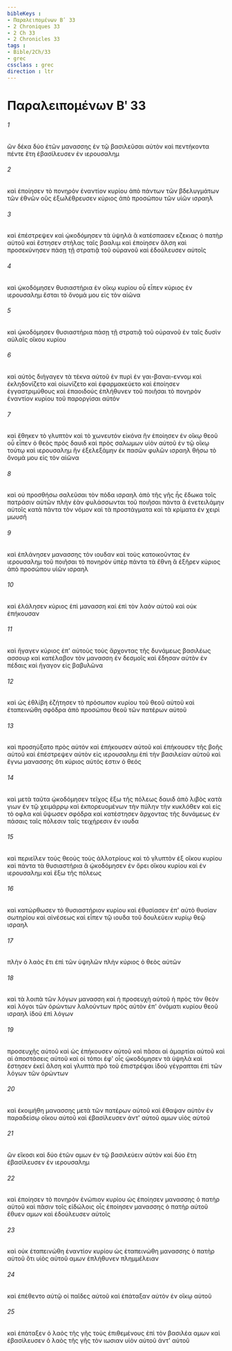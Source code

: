 ```yaml
---
bibleKeys : 
- Παραλειπομένων Βʹ 33
- 2 Chroniques 33
- 2 Ch 33
- 2 Chronicles 33
tags : 
- Bible/2Ch/33
- grec
cssclass : grec
direction : ltr
---
```


# Παραλειπομένων Βʹ 33

###### 1
ὢν δέκα δύο ἐτῶν μανασσης ἐν τῷ βασιλεῦσαι αὐτὸν καὶ πεντήκοντα πέντε ἔτη ἐβασίλευσεν ἐν ιερουσαλημ
###### 2
καὶ ἐποίησεν τὸ πονηρὸν ἐναντίον κυρίου ἀπὸ πάντων τῶν βδελυγμάτων τῶν ἐθνῶν οὓς ἐξωλέθρευσεν κύριος ἀπὸ προσώπου τῶν υἱῶν ισραηλ
###### 3
καὶ ἐπέστρεψεν καὶ ᾠκοδόμησεν τὰ ὑψηλά ἃ κατέσπασεν εζεκιας ὁ πατὴρ αὐτοῦ καὶ ἔστησεν στήλας ταῖς βααλιμ καὶ ἐποίησεν ἄλση καὶ προσεκύνησεν πάσῃ τῇ στρατιᾷ τοῦ οὐρανοῦ καὶ ἐδούλευσεν αὐτοῖς
###### 4
καὶ ᾠκοδόμησεν θυσιαστήρια ἐν οἴκῳ κυρίου οὗ εἶπεν κύριος ἐν ιερουσαλημ ἔσται τὸ ὄνομά μου εἰς τὸν αἰῶνα
###### 5
καὶ ᾠκοδόμησεν θυσιαστήρια πάσῃ τῇ στρατιᾷ τοῦ οὐρανοῦ ἐν ταῖς δυσὶν αὐλαῖς οἴκου κυρίου
###### 6
καὶ αὐτὸς διήγαγεν τὰ τέκνα αὐτοῦ ἐν πυρὶ ἐν γαι-βαναι-εννομ καὶ ἐκληδονίζετο καὶ οἰωνίζετο καὶ ἐφαρμακεύετο καὶ ἐποίησεν ἐγγαστριμύθους καὶ ἐπαοιδούς ἐπλήθυνεν τοῦ ποιῆσαι τὸ πονηρὸν ἐναντίον κυρίου τοῦ παροργίσαι αὐτόν
###### 7
καὶ ἔθηκεν τὸ γλυπτὸν καὶ τὸ χωνευτόν εἰκόνα ἣν ἐποίησεν ἐν οἴκῳ θεοῦ οὗ εἶπεν ὁ θεὸς πρὸς δαυιδ καὶ πρὸς σαλωμων υἱὸν αὐτοῦ ἐν τῷ οἴκῳ τούτῳ καὶ ιερουσαλημ ἣν ἐξελεξάμην ἐκ πασῶν φυλῶν ισραηλ θήσω τὸ ὄνομά μου εἰς τὸν αἰῶνα
###### 8
καὶ οὐ προσθήσω σαλεῦσαι τὸν πόδα ισραηλ ἀπὸ τῆς γῆς ἧς ἔδωκα τοῖς πατράσιν αὐτῶν πλὴν ἐὰν φυλάσσωνται τοῦ ποιῆσαι πάντα ἃ ἐνετειλάμην αὐτοῖς κατὰ πάντα τὸν νόμον καὶ τὰ προστάγματα καὶ τὰ κρίματα ἐν χειρὶ μωυσῆ
###### 9
καὶ ἐπλάνησεν μανασσης τὸν ιουδαν καὶ τοὺς κατοικοῦντας ἐν ιερουσαλημ τοῦ ποιῆσαι τὸ πονηρὸν ὑπὲρ πάντα τὰ ἔθνη ἃ ἐξῆρεν κύριος ἀπὸ προσώπου υἱῶν ισραηλ
###### 10
καὶ ἐλάλησεν κύριος ἐπὶ μανασση καὶ ἐπὶ τὸν λαὸν αὐτοῦ καὶ οὐκ ἐπήκουσαν
###### 11
καὶ ἤγαγεν κύριος ἐπ' αὐτοὺς τοὺς ἄρχοντας τῆς δυνάμεως βασιλέως ασσουρ καὶ κατέλαβον τὸν μανασση ἐν δεσμοῖς καὶ ἔδησαν αὐτὸν ἐν πέδαις καὶ ἤγαγον εἰς βαβυλῶνα
###### 12
καὶ ὡς ἐθλίβη ἐζήτησεν τὸ πρόσωπον κυρίου τοῦ θεοῦ αὐτοῦ καὶ ἐταπεινώθη σφόδρα ἀπὸ προσώπου θεοῦ τῶν πατέρων αὐτοῦ
###### 13
καὶ προσηύξατο πρὸς αὐτόν καὶ ἐπήκουσεν αὐτοῦ καὶ ἐπήκουσεν τῆς βοῆς αὐτοῦ καὶ ἐπέστρεψεν αὐτὸν εἰς ιερουσαλημ ἐπὶ τὴν βασιλείαν αὐτοῦ καὶ ἔγνω μανασσης ὅτι κύριος αὐτός ἐστιν ὁ θεός
###### 14
καὶ μετὰ ταῦτα ᾠκοδόμησεν τεῖχος ἔξω τῆς πόλεως δαυιδ ἀπὸ λιβὸς κατὰ γιων ἐν τῷ χειμάρρῳ καὶ ἐκπορευομένων τὴν πύλην τὴν κυκλόθεν καὶ εἰς τὸ οφλα καὶ ὕψωσεν σφόδρα καὶ κατέστησεν ἄρχοντας τῆς δυνάμεως ἐν πάσαις ταῖς πόλεσιν ταῖς τειχήρεσιν ἐν ιουδα
###### 15
καὶ περιεῖλεν τοὺς θεοὺς τοὺς ἀλλοτρίους καὶ τὸ γλυπτὸν ἐξ οἴκου κυρίου καὶ πάντα τὰ θυσιαστήρια ἃ ᾠκοδόμησεν ἐν ὄρει οἴκου κυρίου καὶ ἐν ιερουσαλημ καὶ ἔξω τῆς πόλεως
###### 16
καὶ κατώρθωσεν τὸ θυσιαστήριον κυρίου καὶ ἐθυσίασεν ἐπ' αὐτὸ θυσίαν σωτηρίου καὶ αἰνέσεως καὶ εἶπεν τῷ ιουδα τοῦ δουλεύειν κυρίῳ θεῷ ισραηλ
###### 17
πλὴν ὁ λαὸς ἔτι ἐπὶ τῶν ὑψηλῶν πλὴν κύριος ὁ θεὸς αὐτῶν
###### 18
καὶ τὰ λοιπὰ τῶν λόγων μανασση καὶ ἡ προσευχὴ αὐτοῦ ἡ πρὸς τὸν θεὸν καὶ λόγοι τῶν ὁρώντων λαλούντων πρὸς αὐτὸν ἐπ' ὀνόματι κυρίου θεοῦ ισραηλ ἰδοὺ ἐπὶ λόγων
###### 19
προσευχῆς αὐτοῦ καὶ ὡς ἐπήκουσεν αὐτοῦ καὶ πᾶσαι αἱ ἁμαρτίαι αὐτοῦ καὶ αἱ ἀποστάσεις αὐτοῦ καὶ οἱ τόποι ἐφ' οἷς ᾠκοδόμησεν τὰ ὑψηλὰ καὶ ἔστησεν ἐκεῖ ἄλση καὶ γλυπτὰ πρὸ τοῦ ἐπιστρέψαι ἰδοὺ γέγραπται ἐπὶ τῶν λόγων τῶν ὁρώντων
###### 20
καὶ ἐκοιμήθη μανασσης μετὰ τῶν πατέρων αὐτοῦ καὶ ἔθαψαν αὐτὸν ἐν παραδείσῳ οἴκου αὐτοῦ καὶ ἐβασίλευσεν ἀντ' αὐτοῦ αμων υἱὸς αὐτοῦ
###### 21
ὢν εἴκοσι καὶ δύο ἐτῶν αμων ἐν τῷ βασιλεύειν αὐτὸν καὶ δύο ἔτη ἐβασίλευσεν ἐν ιερουσαλημ
###### 22
καὶ ἐποίησεν τὸ πονηρὸν ἐνώπιον κυρίου ὡς ἐποίησεν μανασσης ὁ πατὴρ αὐτοῦ καὶ πᾶσιν τοῖς εἰδώλοις οἷς ἐποίησεν μανασσης ὁ πατὴρ αὐτοῦ ἔθυεν αμων καὶ ἐδούλευσεν αὐτοῖς
###### 23
καὶ οὐκ ἐταπεινώθη ἐναντίον κυρίου ὡς ἐταπεινώθη μανασσης ὁ πατὴρ αὐτοῦ ὅτι υἱὸς αὐτοῦ αμων ἐπλήθυνεν πλημμέλειαν
###### 24
καὶ ἐπέθεντο αὐτῷ οἱ παῖδες αὐτοῦ καὶ ἐπάταξαν αὐτὸν ἐν οἴκῳ αὐτοῦ
###### 25
καὶ ἐπάταξεν ὁ λαὸς τῆς γῆς τοὺς ἐπιθεμένους ἐπὶ τὸν βασιλέα αμων καὶ ἐβασίλευσεν ὁ λαὸς τῆς γῆς τὸν ιωσιαν υἱὸν αὐτοῦ ἀντ' αὐτοῦ
